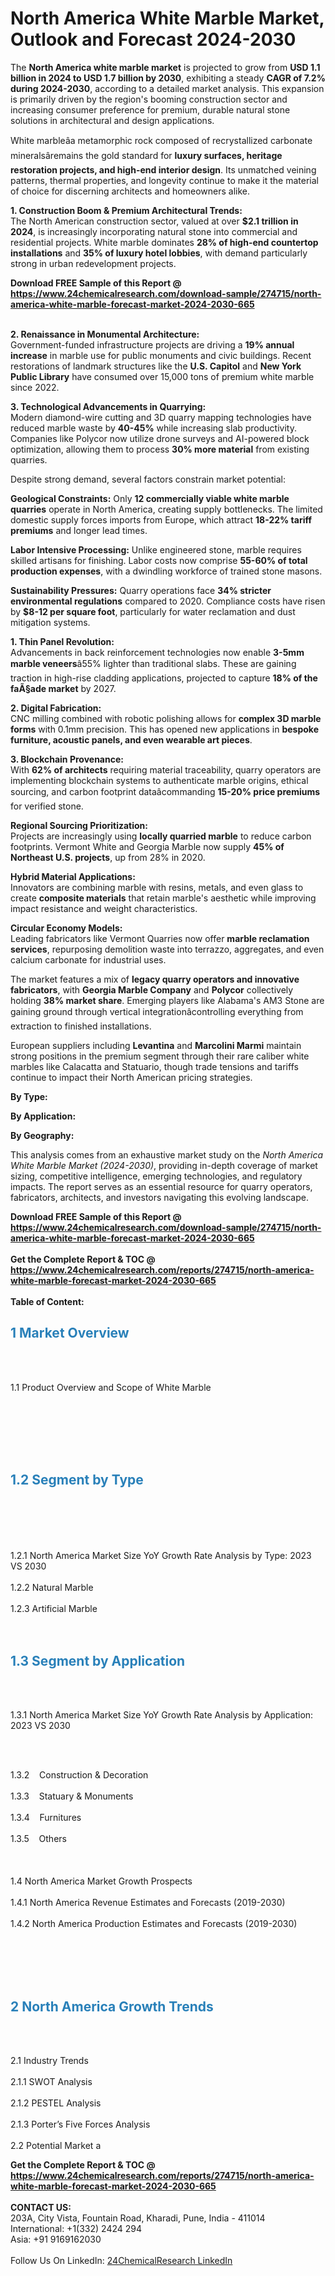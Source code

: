 <h1>North America White Marble Market, Outlook and Forecast 2024-2030</h1><p>The <strong>North America white marble market</strong> is projected to grow from <strong>USD 1.1 billion in 2024 to USD 1.7 billion by 2030</strong>, exhibiting a steady <strong>CAGR of 7.2% during 2024-2030</strong>, according to a detailed market analysis. This expansion is primarily driven by the region's booming construction sector and increasing consumer preference for premium, durable natural stone solutions in architectural and design applications.</p><p>White marbleâa metamorphic rock composed of recrystallized carbonate mineralsâremains the gold standard for <strong>luxury surfaces, heritage restoration projects, and high-end interior design</strong>. Its unmatched veining patterns, thermal properties, and longevity continue to make it the material of choice for discerning architects and homeowners alike.</p><p><strong>1. Construction Boom &amp; Premium Architectural Trends:</strong><br>
The North American construction sector, valued at over <strong>$2.1 trillion in 2024</strong>, is increasingly incorporating natural stone into commercial and residential projects. White marble dominates <strong>28% of high-end countertop installations</strong> and <strong>35% of luxury hotel lobbies</strong>, with demand particularly strong in urban redevelopment projects.</p><div><b>Download FREE Sample of this Report @ 
            <a href="https://www.24chemicalresearch.com/download-sample/274715/north-america-white-marble-forecast-market-2024-2030-665">
            https://www.24chemicalresearch.com/download-sample/274715/north-america-white-marble-forecast-market-2024-2030-665</a></b></div><br><p><strong>2. Renaissance in Monumental Architecture:</strong><br>
Government-funded infrastructure projects are driving a <strong>19% annual increase</strong> in marble use for public monuments and civic buildings. Recent restorations of landmark structures like the <strong>U.S. Capitol</strong> and <strong>New York Public Library</strong> have consumed over 15,000 tons of premium white marble since 2022.</p><p><strong>3. Technological Advancements in Quarrying:</strong><br>
Modern diamond-wire cutting and 3D quarry mapping technologies have reduced marble waste by <strong>40-45%</strong> while increasing slab productivity. Companies like Polycor now utilize drone surveys and AI-powered block optimization, allowing them to process <strong>30% more material</strong> from existing quarries.</p><p>Despite strong demand, several factors constrain market potential:</p><p><strong>Geological Constraints:</strong> Only <strong>12 commercially viable white marble quarries</strong> operate in North America, creating supply bottlenecks. The limited domestic supply forces imports from Europe, which attract <strong>18-22% tariff premiums</strong> and longer lead times.</p><p><strong>Labor Intensive Processing:</strong> Unlike engineered stone, marble requires skilled artisans for finishing. Labor costs now comprise <strong>55-60% of total production expenses</strong>, with a dwindling workforce of trained stone masons.</p><p><strong>Sustainability Pressures:</strong> Quarry operations face <strong>34% stricter environmental regulations</strong> compared to 2020. Compliance costs have risen by <strong>$8-12 per square foot</strong>, particularly for water reclamation and dust mitigation systems.</p><p><strong>1. Thin Panel Revolution:</strong><br>
Advancements in back reinforcement technologies now enable <strong>3-5mm marble veneers</strong>â55% lighter than traditional slabs. These are gaining traction in high-rise cladding applications, projected to capture <strong>18% of the faÃ§ade market</strong> by 2027.</p><p><strong>2. Digital Fabrication:</strong><br>
CNC milling combined with robotic polishing allows for <strong>complex 3D marble forms</strong> with 0.1mm precision. This has opened new applications in <strong>bespoke furniture, acoustic panels, and even wearable art pieces</strong>.</p><p><strong>3. Blockchain Provenance:</strong><br>
With <strong>62% of architects</strong> requiring material traceability, quarry operators are implementing blockchain systems to authenticate marble origins, ethical sourcing, and carbon footprint dataâcommanding <strong>15-20% price premiums</strong> for verified stone.</p><p><strong>Regional Sourcing Prioritization:</strong><br>
	Projects are increasingly using <strong>locally quarried marble</strong> to reduce carbon footprints. Vermont White and Georgia Marble now supply <strong>45% of Northeast U.S. projects</strong>, up from 28% in 2020.</p><p><strong>Hybrid Material Applications:</strong><br>
	Innovators are combining marble with resins, metals, and even glass to create <strong>composite materials</strong> that retain marble's aesthetic while improving impact resistance and weight characteristics.</p><p><strong>Circular Economy Models:</strong><br>
	Leading fabricators like Vermont Quarries now offer <strong>marble reclamation services</strong>, repurposing demolition waste into terrazzo, aggregates, and even calcium carbonate for industrial uses.</p><p>The market features a mix of <strong>legacy quarry operators and innovative fabricators</strong>, with <strong>Georgia Marble Company</strong> and <strong>Polycor</strong> collectively holding <strong>38% market share</strong>. Emerging players like Alabama's AM3 Stone are gaining ground through vertical integrationâcontrolling everything from extraction to finished installations.</p><p>European suppliers including <strong>Levantina</strong> and <strong>Marcolini Marmi</strong> maintain strong positions in the premium segment through their rare caliber white marbles like Calacatta and Statuario, though trade tensions and tariffs continue to impact their North American pricing strategies.</p><p><strong>By Type:</strong></p><p><strong>By Application:</strong></p><p><strong>By Geography:</strong></p><p>This analysis comes from an exhaustive market study on the <em>North America White Marble Market (2024-2030)</em>, providing in-depth coverage of market sizing, competitive intelligence, emerging technologies, and regulatory impacts. The report serves as an essential resource for quarry operators, fabricators, architects, and investors navigating this evolving landscape.</p><div><b>Download FREE Sample of this Report @ 
            <a href="https://www.24chemicalresearch.com/download-sample/274715/north-america-white-marble-forecast-market-2024-2030-665">
            https://www.24chemicalresearch.com/download-sample/274715/north-america-white-marble-forecast-market-2024-2030-665</a></b></div><br><div><b>Get the Complete Report & TOC @ 
            <a href="https://www.24chemicalresearch.com/reports/274715/north-america-white-marble-forecast-market-2024-2030-665">
            https://www.24chemicalresearch.com/reports/274715/north-america-white-marble-forecast-market-2024-2030-665</a></b></div><br>
            <b>Table of Content:</b><p><h2><strong><span style="color:#2980b9">1 Market Overview&nbsp;&nbsp;</span></strong> &nbsp;</h2><br />
<br />
<p>1.1 Product Overview and Scope of White Marble&nbsp;&nbsp;</p><br />
<br />
<h2>&nbsp;<br /><br />
<span style="color:#2980b9"><strong>1.2 Segment by Type&nbsp;&nbsp;</strong></span> &nbsp;</h2><br />
<br />
<p><br /><br />
1.2.1 North America Market Size YoY Growth Rate Analysis by Type: 2023 VS 2030&nbsp;&nbsp; &nbsp;<br /><br />
1.2.2 Natural Marble&nbsp;&nbsp; &nbsp;<br /><br />
1.2.3 Artificial Marble<br /><br />
<br />
<h2><strong><span style="color:#2980b9">1.3 Segment by Application&nbsp;&nbsp; &nbsp;</span></strong></h2><br />
<br />
<p>1.3.1 North America Market Size YoY Growth Rate Analysis by Application: 2023 VS 2030&nbsp;&nbsp; &nbsp;</p><br />
<br />
<p>1.3.2&nbsp;&nbsp; &nbsp;Construction & Decoration<br /><br />
1.3.3&nbsp;&nbsp; &nbsp;Statuary & Monuments<br /><br />
1.3.4&nbsp;&nbsp; &nbsp;Furnitures<br /><br />
1.3.5&nbsp;&nbsp; &nbsp;Others<br /><br />
&nbsp;&nbsp; &nbsp;<br /><br />
1.4 North America Market Growth Prospects&nbsp;&nbsp; &nbsp;<br /><br />
1.4.1 North America Revenue Estimates and Forecasts (2019-2030)&nbsp;&nbsp; &nbsp;<br /><br />
1.4.2 North America Production Estimates and Forecasts (2019-2030)<br /><br />
&nbsp;&nbsp; &nbsp;</p><br />
<br />
<h2><strong><span style="color:#2980b9">2 North America Growth Trends&nbsp;</span></strong>&nbsp; &nbsp;</h2><br />
<br />
<p>2.1 Industry Trends&nbsp;&nbsp; &nbsp;<br /><br />
2.1.1 SWOT Analysis&nbsp;&nbsp; &nbsp;<br /><br />
2.1.2 PESTEL Analysis&nbsp;&nbsp; &nbsp;<br /><br />
2.1.3 Porter&rsquo;s Five Forces Analysis&nbsp;&nbsp; &nbsp;<br /><br />
2.2 Potential Market a</p><div><b>Get the Complete Report & TOC @ 
            <a href="https://www.24chemicalresearch.com/reports/274715/north-america-white-marble-forecast-market-2024-2030-665">
            https://www.24chemicalresearch.com/reports/274715/north-america-white-marble-forecast-market-2024-2030-665</a></b></div><br><b>CONTACT US:</b><br>
            203A, City Vista, Fountain Road, Kharadi, Pune, India - 411014<br>
            International: +1(332) 2424 294<br>
            Asia: +91 9169162030 <br><br>
            Follow Us On LinkedIn: <a href="https://www.linkedin.com/company/24chemicalresearch/">24ChemicalResearch LinkedIn</a>